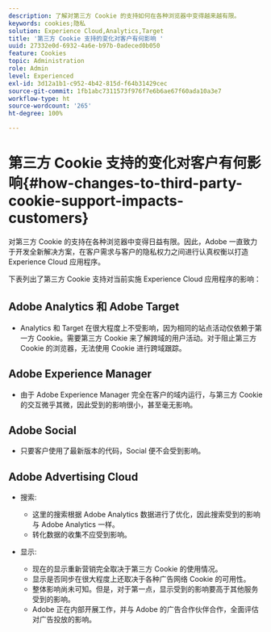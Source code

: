 ```yaml
---
description: 了解对第三方 Cookie 的支持如何在各种浏览器中变得越来越有限。
keywords: cookies;隐私
solution: Experience Cloud,Analytics,Target
title: '第三方 Cookie 支持的变化对客户有何影响 '
uuid: 27332e0d-6932-4a6e-b97b-0adeced0b050
feature: Cookies
topic: Administration
role: Admin
level: Experienced
exl-id: 3d12a1b1-c952-4b42-815d-f64b31429cec
source-git-commit: 1fb1abc7311573f976f7e6b6ae67f60ada10a3e7
workflow-type: ht
source-wordcount: '265'
ht-degree: 100%

---
```


# 第三方 Cookie 支持的变化对客户有何影响{#how-changes-to-third-party-cookie-support-impacts-customers}

对第三方 Cookie 的支持在各种浏览器中变得日益有限。因此，Adobe 一直致力于开发全新解决方案，在客户需求与客户的隐私权力之间进行认真权衡以打造 Experience Cloud 应用程序。

下表列出了第三方 Cookie 支持对当前实施 Experience Cloud 应用程序的影响：

## Adobe Analytics 和 Adobe Target

* Analytics 和 Target 在很大程度上不受影响，因为相同的站点活动仅依赖于第一方 Cookie。需要第三方 Cookie 来了解跨域的用户活动。对于阻止第三方 Cookie 的浏览器，无法使用 Cookie 进行跨域跟踪。

## Adobe Experience Manager

* 由于 Adobe Experience Manager 完全在客户的域内运行，与第三方 Cookie 的交互微乎其微，因此受到的影响很小，甚至毫无影响。

## Adobe Social

* 只要客户使用了最新版本的代码，Social 便不会受到影响。

## Adobe Advertising Cloud

* 搜索:

   * 这里的搜索根据 Adobe Analytics 数据进行了优化，因此搜索受到的影响与 Adobe Analytics 一样。
   * 转化数据的收集不应受到影响。

* 显示:

   * 现在的显示重新营销完全取决于第三方 Cookie 的使用情况。
   * 显示是否同步在很大程度上还取决于各种广告网络 Cookie 的可用性。
   * 整体影响尚未可知。但是，对于第一点，显示受到的影响要高于其他服务受到的影响。
   * Adobe 正在内部开展工作，并与 Adobe 的广告合作伙伴合作，全面评估对广告投放的影响。
